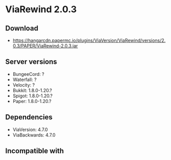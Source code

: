 # ViaRewind 2.0.3

## Download
- https://hangarcdn.papermc.io/plugins/ViaVersion/ViaRewind/versions/2.0.3/PAPER/ViaRewind-2.0.3.jar

## Server versions
- BungeeCord: ?
- Waterfall: ?
- Velocity: ?
- Bukkit: 1.8.0-1.20.?
- Spigot: 1.8.0-1.20.?
- Paper: 1.8.0-1.20.?

## Dependencies
- ViaVersion: 4.7.0
- ViaBackwards: 4.7.0

## Incompatible with